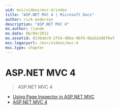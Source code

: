 ```yaml
---
uid: mvc/videos/mvc-4/index
title: "ASP.NET MVC 4 | Microsoft Docs"
author: rick-anderson
description: "ASP.NET MVC 4"
ms.author: riande
ms.date: 06/04/2012
ms.assetid: 8130a6c9-2f54-48ba-90f6-0ba52e98f0af
msc.legacyurl: /mvc/videos/mvc-4
msc.type: chapter
---
```

# ASP.NET MVC 4

> ASP.NET MVC 4


- [Using Page Inspector in ASP.NET MVC](using-page-inspector-in-aspnet-mvc.md)
- [ASP.NET MVC 4](aspnet-mvc-4.md)
